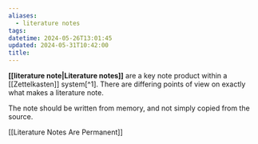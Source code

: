 ```yaml
---
aliases:
  - literature notes
tags: 
datetime: 2024-05-26T13:01:45
updated: 2024-05-31T10:42:00
title:
---
```

**[[literature note|Literature notes]]** are a key note product within a [[Zettelkasten]] system[^1]. There are differing points of view on exactly what makes a literature note. 

The note should be written from memory, and not simply copied from the source.

[[Literature Notes Are Permanent]]
